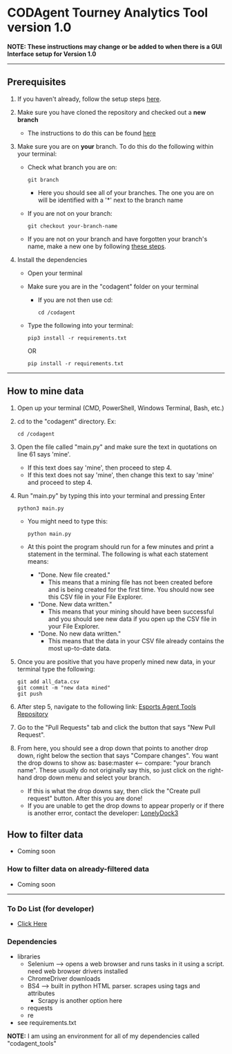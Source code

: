 # <a id="codagenttool">CODAgent Tourney Analytics Tool version 1.0</a>

**NOTE: These instructions may change or be added to when there is a GUI Interface setup for Version 1.0**

---

## <a id="codagenttoolprereqs">Prerequisites</a>

1. If you haven't already, follow the setup steps [here](../README.md#setup).
2. Make sure you have cloned the repository and checked out a **new branch**
    - The instructions to do this can be found [here](../README.md#clonerepo)

3. Make sure you are on **your** branch.  To do this do the following within your terminal: 
    - Check what branch you are on:

        ``` 
        git branch 
        ```

        - Here you should see all of your branches.  The one you are on will be identified with a '*' next to the branch name
    - If you are not on your branch: 

        ``` 
        git checkout your-branch-name 
        ```

    - If you are not on your branch and have forgotten your branch's name, make a new one by following [these steps](../README.md#createbranch).

4. Install the dependencies
    - Open your terminal
    - Make sure you are in the "codagent" folder on your terminal
        - If you are not then use cd: 

            ``` 
            cd /codagent 
            ```

    - Type the following into your terminal: 

        ```
        pip3 install -r requirements.txt
        ```

        OR

        ```
        pip install -r requirements.txt
        ```

---

## <a id="codagenttoolminedata">How to mine data</a>
1. Open up your terminal (CMD, PowerShell, Windows Terminal, Bash, etc.) 
2. cd to the "codagent" directory. Ex:

    ``` 
    cd /codagent 
    ```

3. Open the file called "main.py" and make sure the text in quotations on line 61 says 'mine'.
    
    - If this text does say 'mine', then proceed to step 4. 
    - If this text does not say 'mine', then change this text to say 'mine' and proceed to step 4.

4. Run "main.py" by typing this into your terminal and pressing Enter

    ``` 
    python3 main.py 
    ```

    - You might need to type this: 

        ``` 
        python main.py 
        ```

    - At this point the program should run for a few minutes and print a statement in the terminal.  The following is what each statement means:
        - "Done.  New file created."
            - This means that a mining file has not been created before and is being created for the first time.  You should now see this CSV file in your File Explorer.
        - "Done.  New data written."
            - This means that your mining should have been successful and you should see new data if you open up the CSV file in your File Explorer.
        - "Done.  No new data written."
            - This means that the data in your CSV file already contains the most up-to-date data.

5. Once you are positive that you have properly mined new data, in your terminal type the following:

    ```
    git add all_data.csv
    git commit -m "new data mined"
    git push
    ```

6. After step 5, navigate to the following link: [Esports Agent Tools Repository](https://github.com/CODAgent/esports-agent-tools/)

7. Go to the "Pull Requests" tab and click the button that says "New Pull Request".

8. From here, you should see a drop down that points to another drop down, right below the section that says "Compare changes".  You want the drop downs to show as: base:master <-- compare: "your branch name".  These usually do not originally say this, so just click on the right-hand drop down menu and select your branch.
    - If this is what the drop downs say, then click the "Create pull request" button.  After this you are done!
    - If you are unable to get the drop downs to appear properly or if there is another error, contact the developer: [LonelyDock3](https://twitter.com/lonelydock3)

## <a id="codagenttoolfilterdata">How to filter data</a>
- Coming soon

### <a id="codagenttoolfilteronfilterdata">How to filter data on already-filtered data</a>
- Coming soon


--- 

### <a id="codagenttooltodo">To Do List (for developer)</a>
- [Click Here](TODO.md)

### <a id="codagenttooldependencies">Dependencies</a>
- libraries
    - Selenium --> opens a web browser and runs tasks in it using a script.  need web browser drivers installed 
    - ChromeDriver downloads
    - BS4 --> built in python HTML parser.  scrapes using tags and attributes 
        - Scrapy is another option here
    - requests
    - re
- see requirements.txt



**NOTE:** I am using an environment for all of my dependencies called "codagent_tools"
